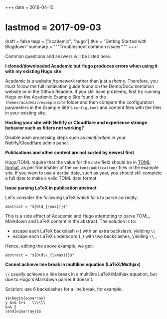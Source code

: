 +++
date = 2016-04-10
# lastmod = 2017-09-03
draft = false
tags = ["academic", "hugo"]
title = "Getting Started with Blogdown"
summary = """Troubleshoot common issues."""
+++

Common questions and answers will be listed here.

**I cloned/downloaded Academic but Hugo produces errors when using it with my existing Hugo site**

Academic is a website *framework* rather than just a *theme*. Therefore, you must follow the full installation guide found on the Demo/Documentation website or in the Github Readme. If you still have problems, first try running Hugo on the Academic Example Site found in the `themes/academic/exampleSite` folder and then compare the configuration parameters in the Example Site's `config.toml` and content files with the files in your existing site.

**Hosting your site with Netlify or Cloudflare and experience strange behavior such as filters not working?**

Disable post-processing steps such as *minification* in your Netlify/Cloudflare admin panel.

**Publications and other content are not sorted by newest first**

Hugo/TOML require that the value for the `date` field should be in [TOML format](https://github.com/toml-lang/toml#local-date-time), as per frontmatter of the `content/publication/` files in the example site. If you want to use a partial date, such as year, you should still complete a full date to make a valid TOML date format.

**Issue parsing LaTeX in publication abstract**

Let's consider the following LaTeX which fails to parse correctly:

    abstract = "${O(d_{\max})}$"

This is a side effect of Academic and Hugo attempting to parse TOML, Markdown and LaTeX content in the abstract. The solution is to:

- escape each LaTeX backslash (`\`) with an extra backslash, yielding `\\`
- escape each LaTeX underscore (`_`) with two backslashes, yielding `\\_`.

Hence, editing the above example, we get:

    abstract = "${O(d\\_{\\max})}$"

**Cannot achieve line break in multiline equation (LaTeX/Mathjax)**

`\\` usually achieves a line break in a multiline LaTeX/Mathjax equation, but due to Hugo's Markdown parser it doesn't.

Solution: use 6 backslashes for a line break, for example:

```
$$\begin{eqnarray} 
y &=& 1+1   \\\\\\
&=& 2
\end{eqnarray}$$
```
